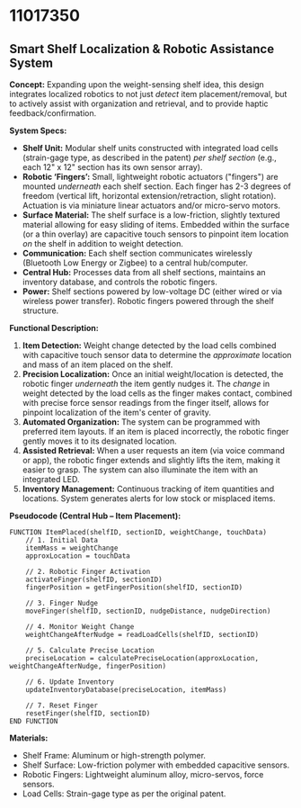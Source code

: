 # 11017350

## Smart Shelf Localization & Robotic Assistance System

**Concept:** Expanding upon the weight-sensing shelf idea, this design integrates localized robotics to not just *detect* item placement/removal, but to actively assist with organization and retrieval, and to provide haptic feedback/confirmation.

**System Specs:**

*   **Shelf Unit:** Modular shelf units constructed with integrated load cells (strain-gage type, as described in the patent) *per shelf section* (e.g., each 12" x 12" section has its own sensor array).
*   **Robotic ‘Fingers’:**  Small, lightweight robotic actuators ("fingers") are mounted *underneath* each shelf section. Each finger has 2-3 degrees of freedom (vertical lift, horizontal extension/retraction, slight rotation).  Actuation is via miniature linear actuators and/or micro-servo motors.
*   **Surface Material:** The shelf surface is a low-friction, slightly textured material allowing for easy sliding of items.  Embedded within the surface (or a thin overlay) are capacitive touch sensors to pinpoint item location *on* the shelf in addition to weight detection.
*   **Communication:** Each shelf section communicates wirelessly (Bluetooth Low Energy or Zigbee) to a central hub/computer.
*   **Central Hub:** Processes data from all shelf sections, maintains an inventory database, and controls the robotic fingers.
*   **Power:**  Shelf sections powered by low-voltage DC (either wired or via wireless power transfer). Robotic fingers powered through the shelf structure.

**Functional Description:**

1.  **Item Detection:** Weight change detected by the load cells combined with capacitive touch sensor data to determine the *approximate* location and mass of an item placed on the shelf.
2.  **Precision Localization:**  Once an initial weight/location is detected, the robotic finger *underneath* the item gently nudges it. The *change* in weight detected by the load cells as the finger makes contact, combined with precise force sensor readings from the finger itself, allows for pinpoint localization of the item's center of gravity.
3.  **Automated Organization:** The system can be programmed with preferred item layouts. If an item is placed incorrectly, the robotic finger gently moves it to its designated location.
4.  **Assisted Retrieval:**  When a user requests an item (via voice command or app), the robotic finger extends and slightly lifts the item, making it easier to grasp.  The system can also illuminate the item with an integrated LED.
5.  **Inventory Management:** Continuous tracking of item quantities and locations. System generates alerts for low stock or misplaced items.

**Pseudocode (Central Hub – Item Placement):**

```
FUNCTION ItemPlaced(shelfID, sectionID, weightChange, touchData)
    // 1. Initial Data
    itemMass = weightChange
    approxLocation = touchData

    // 2. Robotic Finger Activation
    activateFinger(shelfID, sectionID)
    fingerPosition = getFingerPosition(shelfID, sectionID)

    // 3. Finger Nudge
    moveFinger(shelfID, sectionID, nudgeDistance, nudgeDirection)

    // 4. Monitor Weight Change
    weightChangeAfterNudge = readLoadCells(shelfID, sectionID)

    // 5. Calculate Precise Location
    preciseLocation = calculatePreciseLocation(approxLocation, weightChangeAfterNudge, fingerPosition)

    // 6. Update Inventory
    updateInventoryDatabase(preciseLocation, itemMass)

    // 7. Reset Finger
    resetFinger(shelfID, sectionID)
END FUNCTION
```

**Materials:**

*   Shelf Frame: Aluminum or high-strength polymer.
*   Shelf Surface: Low-friction polymer with embedded capacitive sensors.
*   Robotic Fingers: Lightweight aluminum alloy, micro-servos, force sensors.
*   Load Cells: Strain-gage type as per the original patent.